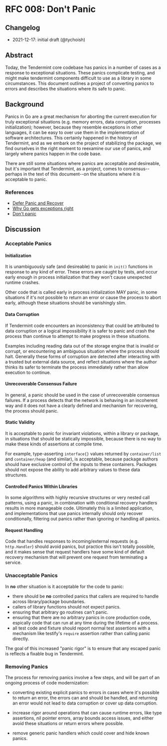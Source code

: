 # RFC 008: Don't Panic

## Changelog

- 2021-12-17: initial draft (@tychoish)

## Abstract

Today, the Tendermint core codebase has panics in a number of cases as
a response to exceptional situations. These panics complicate testing,
and might make tendermint components difficult to use as a library in
some circumstances. This document outlines a project of converting
panics to errors and describes the situations where its safe to
panic.

## Background

Panics in Go are a great mechanism for aborting the current execution
for truly exceptional situations (e.g. memory errors, data corruption,
processes initialization); however, because they resemble exceptions
in other languages, it can be easy to over use them in the
implementation of software architectures. This certainly happened in
the history of Tendermint, and as we embark on the project of
stabilizing the package, we find ourselves in the right moment to
reexamine our use of panics, and largely where panics happen in the
code base.

There are still some situations where panics are acceptable and
desireable, but it's important that Tendermint, as a project, comes to
consensus--perhaps in the text of this document--on the situations
where it is acceptable to panic.

### References

- [Defer Panic and Recover](https://go.dev/blog/defer-panic-and-recover)
- [Why Go gets exceptions right](https://dave.cheney.net/tag/panic)
- [Don't panic](https://dave.cheney.net/practical-go/presentations/gophercon-singapore-2019.html#_dont_panic)

## Discussion

### Acceptable Panics

#### Initialization

It is unambiguously safe (and desireable) to panic in `init()`
functions in response to any kind of error. These errors are caught by
tests, and occur early enough in process initialization that they
won't cause unexpected runtime crashes.

Other code that is called early in process initialization MAY panic,
in some situations if it's not possible to return an error or cause
the process to abort early, although these situations should be
vanishingly slim.

#### Data Corruption

If Tendermint code encounters an inconsistency that could be
attributed to data corruption or a logical impossibility it is safer
to panic and crash the process than continue to attempt to make
progress in these situations.

Examples including reading data out of the storage engine that
is invalid or corrupt, or encountering an ambiguous situation where
the process should halt. Generally these forms of corruption are
detected after interacting with a trusted but external data source,
and reflect situations where the author thinks its safer to terminate
the process immediately rather than allow execution to continue.

#### Unrecoverable Consensus Failure

In general, a panic should be used in the case of unrecoverable
consensus failures. If a process detects that the network is
behaving in an incoherent way and it does not have a clearly defined
and mechanism for recovering, the process should panic.

#### Static Validity

It is acceptable to panic for invariant violations, within a library
or package, in situations that should be statically impossible,
because there is no way to make these kinds of assertions at compile
time.

For example, type-asserting `interface{}` values returned by
`container/list` and `container/heap` (and similar), is acceptable,
because package authors should have exclusive control of the inputs to
these containers. Packages should not expose the ability to add
arbitrary values to these data structures.

#### Controlled Panics Within Libraries

In some algorithms with highly recursive structures or very nested
call patterns, using a panic, in combination with conditional recovery
handlers results in more manageable code. Ultimately this is a limited
application, and implementations that use panics internally should
only recover conditionally, filtering out panics rather than ignoring
or handling all panics.

#### Request Handling

Code that handles responses to incoming/external requests
(e.g. `http.Handler`) should avoid panics, but practice this isn't
totally possible, and it makes sense that request handlers have some
kind of default recovery mechanism that will prevent one request from
terminating a service.

### Unacceptable Panics

In **no** other situation is it acceptable for the code to panic:

- there should be **no** controlled panics that callers are required
  to handle across library/package boundaries.
- callers of library functions should not expect panics.
- ensuring that arbitrary go routines can't panic.
- ensuring that there are no arbitrary panics in core production code,
  espically code that can run at any time during the lifetime of a
  process.
- all test code and fixture should report normal test assertions with
  a mechanism like testify's `require` assertion rather than calling
  panic directly.

The goal of this increased "panic rigor" is to ensure that any escaped
panic is reflects a fixable bug in Tendermint.

### Removing Panics

The process for removing panics involve a few steps, and will be part
of an ongoing process of code modernization:

- converting existing explicit panics to errors in cases where it's
  possible to return an error, the errors can and should be handled, and returning
  an error would not lead to data corruption or cover up data
  corruption.

- increase rigor around operations that can cause runtime errors, like
  type assertions, nil pointer errors, array bounds access issues, and
  either avoid these situations or return errors where possible.

- remove generic panic handlers which could cover and hide known
  panics.
